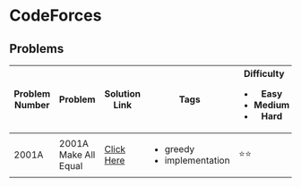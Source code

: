 # CodeForces

## Problems

| Problem Number | Problem              | Solution Link                                  | Tags                                            | Difficulty<br><ul><li>Easy</li><li>Medium</li><li>Hard</li></ul> | Importance | Hint |
| -------------- | -------------------- | ---------------------------------------------- | ----------------------------------------------- | ---------------------------------------------------------------- | ---------- | ---- |
| 2001A          | 2001A Make All Equal | [Click Here](./2001A.Make_All_Equal/README.md) | <ul><li>greedy</li><li>implementation</li></ul> | :star::star:                                                     |            |